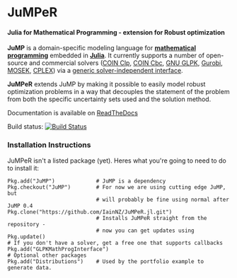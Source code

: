 JuMPeR
======
#### Julia for Mathematical Programming - extension for Robust optimization

**JuMP** is a domain-specific modeling language for **[mathematical programming]**
embedded in **[Julia]**. It currently supports a number of open-source and
commercial solvers ([COIN Clp], [COIN Cbc], [GNU GLPK], [Gurobi], [MOSEK], [CPLEX]) via a 
[generic solver-independent interface](https://github.com/JuliaOpt/MathProgBase.jl). 

**JuMPeR** extends JuMP by making it possible to easily model robust optimization problems in a way that decouples the statement of the problem from both the specific uncertainty sets used and the solution method.

Documentation is available on [ReadTheDocs](http://jumper.readthedocs.org/en/latest/jumper.html)

Build status: [![Build Status](https://travis-ci.org/IainNZ/JuMPeR.jl.png)](https://travis-ci.org/IainNZ/JuMPeR.jl)

### Installation Instructions

JuMPeR isn't a listed package (yet). Heres what you're going to need to do to install it:

```
Pkg.add("JuMP")             # JuMP is a dependency
Pkg.checkout("JuMP")        # For now we are using cutting edge JuMP, but
                            # will probably be fine using normal after JuMP 0.4
Pkg.clone("https://github.com/IainNZ/JuMPeR.jl.git")
                            # Installs JuMPeR straight from the repository -
                            # now you can get updates using Pkg.update()
# If you don't have a solver, get a free one that supports callbacks
Pkg.add("GLPKMathProgInterface")
# Optional other packages
Pkg.add("Distributions")    # Used by the portfolio example to generate data.
```


[mathematical programming]: http://en.wikipedia.org/wiki/Mathematical_optimization
[Julia]: http://julialang.org/
[COIN Clp]: https://github.com/mlubin/Clp.jl
[COIN Cbc]: https://github.com/mlubin/Cbc.jl
[GNU GLPK]: http://www.gnu.org/software/glpk/
[Gurobi]: http://www.gurobi.com/
[MOSEK]: http://mosek.com/
[CPLEX]: http://www-01.ibm.com/software/commerce/optimization/cplex-optimizer/
